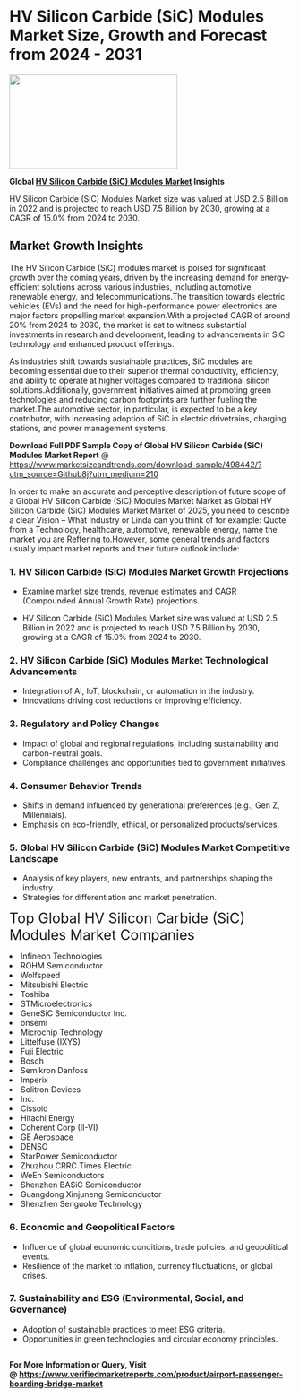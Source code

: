 <H1>HV Silicon Carbide (SiC) Modules Market Size, Growth and Forecast from 2024 - 2031</H1><img class="aligncenter size-medium wp-image-584254" src="https://thirdeyenews.in/wp-content/uploads/2024/09/Global-Market-Research-300x168.jpeg" alt="" width="300" height="168" /><p><strong>Global&nbsp;<a href="https://www.marketsizeandtrends.com/download-sample/498442/?utm_source=Github8j?utm_medium=210">HV Silicon Carbide (SiC) Modules Market</a> Insights</strong></p><p>HV Silicon Carbide (SiC) Modules Market size was valued at USD 2.5 Billion in 2022 and is projected to reach USD 7.5 Billion by 2030, growing at a CAGR of 15.0% from 2024 to 2030.</p><p><h2>Market Growth Insights</h2> <p>The HV Silicon Carbide (SiC) modules market is poised for significant growth over the coming years, driven by the increasing demand for energy-efficient solutions across various industries, including automotive, renewable energy, and telecommunications.The transition towards electric vehicles (EVs) and the need for high-performance power electronics are major factors propelling market expansion.With a projected CAGR of around 20% from 2024 to 2030, the market is set to witness substantial investments in research and development, leading to advancements in SiC technology and enhanced product offerings.</p> <p>As industries shift towards sustainable practices, SiC modules are becoming essential due to their superior thermal conductivity, efficiency, and ability to operate at higher voltages compared to traditional silicon solutions.Additionally, government initiatives aimed at promoting green technologies and reducing carbon footprints are further fueling the market.The automotive sector, in particular, is expected to be a key contributor, with increasing adoption of SiC in electric drivetrains, charging stations, and power management systems.</p> <p><span class=""><strong>Download Full PDF Sample Copy of Global HV Silicon Carbide (SiC) Modules Market Report</strong> @ <a href="https://www.marketsizeandtrends.com/download-sample/498442/?utm_source=Github8j?utm_medium=210" target="_blank">https://www.marketsizeandtrends.com/download-sample/498442/?utm_source=Github8j?utm_medium=210</a></span></p><p>In order to make an accurate and perceptive description of future scope of a Global&nbsp;HV Silicon Carbide (SiC) Modules Market Market as Global&nbsp;HV Silicon Carbide (SiC) Modules Market Market of 2025, you need to describe a clear Vision &ndash; What Industry or Linda can you think of for example: Quote from a Technology, healthcare, automotive, renewable energy, name the market you are Reffering to.However, some general trends and factors usually impact market reports and their future outlook include:</p><h3>1.&nbsp;<strong>HV Silicon Carbide (SiC) Modules Market Growth Projections</strong></h3><ul><li>Examine market size trends, revenue estimates and CAGR (Compounded Annual Growth Rate) projections.</li><li><p>HV Silicon Carbide (SiC) Modules Market size was valued at USD 2.5 Billion in 2022 and is projected to reach USD 7.5 Billion by 2030, growing at a CAGR of 15.0% from 2024 to 2030.</p></li></ul><h3>2.&nbsp;<strong>HV Silicon Carbide (SiC) Modules Market Technological Advancements</strong></h3><ul><li>Integration of AI, IoT, blockchain, or automation in the industry.</li><li>Innovations driving cost reductions or improving efficiency.</li></ul><h3>3.&nbsp;<strong>Regulatory and Policy Changes</strong></h3><ul><li>Impact of global and regional regulations, including sustainability and carbon-neutral goals.</li><li>Compliance challenges and opportunities tied to government initiatives.</li></ul><h3>4.&nbsp;<strong>Consumer Behavior Trends</strong></h3><ul><li>Shifts in demand influenced by generational preferences (e.g., Gen Z, Millennials).</li><li>Emphasis on eco-friendly, ethical, or personalized products/services.</li></ul><h3>5.&nbsp;<strong>Global HV Silicon Carbide (SiC) Modules Market Competitive Landscape</strong></h3><ul><li>Analysis of key players, new entrants, and partnerships shaping the industry.</li><li>Strategies for differentiation and market penetration.</li></ul><p data-pm-slice="1 1 []"><span style="color: inherit; font-family: inherit; font-size: 25px;">Top Global HV Silicon Carbide (SiC) Modules Market Companies</span></p><div class="" data-test-id=""><p><li>Infineon Technologies</li><li> ROHM Semiconductor</li><li> Wolfspeed</li><li> Mitsubishi Electric</li><li> Toshiba</li><li> STMicroelectronics</li><li> GeneSiC Semiconductor Inc.</li><li> onsemi</li><li> Microchip Technology</li><li> Littelfuse (IXYS)</li><li> Fuji Electric</li><li> Bosch</li><li> Semikron Danfoss</li><li> Imperix</li><li> Solitron Devices</li><li> Inc.</li><li> Cissoid</li><li> Hitachi Energy</li><li> Coherent Corp (II-VI)</li><li> GE Aerospace</li><li> DENSO</li><li> StarPower Semiconductor</li><li> Zhuzhou CRRC Times Electric</li><li> WeEn Semiconductors</li><li> Shenzhen BASiC Semiconductor</li><li> Guangdong Xinjuneng Semiconductor</li><li> Shenzhen Senguoke Technology</li></p></div><h3>6.&nbsp;<strong>Economic and Geopolitical Factors</strong></h3><ul><li>Influence of global economic conditions, trade policies, and geopolitical events.</li><li>Resilience of the market to inflation, currency fluctuations, or global crises.</li></ul><h3>7.&nbsp;<strong>Sustainability and ESG (Environmental, Social, and Governance)</strong></h3><ul><li>Adoption of sustainable practices to meet ESG criteria.</li><li>Opportunities in green technologies and circular economy principles.</li></ul><h2><strong style="font-size: 14px;">For More Information or Query, Visit @&nbsp;</strong><a style="background-color: #ffffff; font-size: 14px;" href="https://www.marketsizeandtrends.com/report/hv-silicon-carbide-sic-modules-market/" target="_blank">https://www.verifiedmarketreports.com/product/airport-passenger-boarding-bridge-market</a></h2>